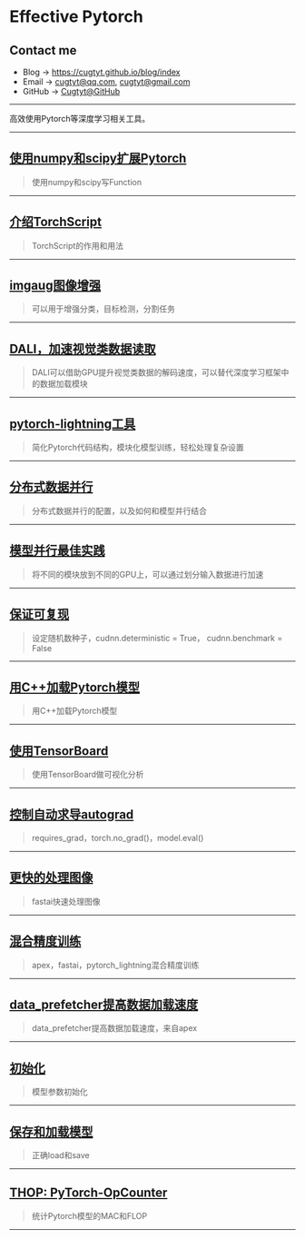 # **Effective Pytorch**

## Contact me

* Blog -> <https://cugtyt.github.io/blog/index>
* Email -> <cugtyt@qq.com>, <cugtyt@gmail.com>
* GitHub -> [Cugtyt@GitHub](https://github.com/Cugtyt)

---

高效使用Pytorch等深度学习相关工具。

---

## [**使用numpy和scipy扩展Pytorch**](https://cugtyt.github.io/blog/effective-pytorch/20190911)

> 使用numpy和scipy写Function

---

## [**介绍TorchScript**](https://cugtyt.github.io/blog/effective-pytorch/20190910)

> TorchScript的作用和用法

---

## [**imgaug图像增强**](https://cugtyt.github.io/blog/effective-pytorch/20190909)

> 可以用于增强分类，目标检测，分割任务

---

## [**DALI，加速视觉类数据读取**](https://cugtyt.github.io/blog/effective-pytorch/20190908)

> DALI可以借助GPU提升视觉类数据的解码速度，可以替代深度学习框架中的数据加载模块

---

## [**pytorch-lightning工具**](https://cugtyt.github.io/blog/effective-pytorch/20190907)

> 简化Pytorch代码结构，模块化模型训练，轻松处理复杂设置

---

## [**分布式数据并行**](https://cugtyt.github.io/blog/effective-pytorch/20190906)

> 分布式数据并行的配置，以及如何和模型并行结合

---

## [**模型并行最佳实践**](https://cugtyt.github.io/blog/effective-pytorch/20190905)

> 将不同的模块放到不同的GPU上，可以通过划分输入数据进行加速

---

## [**保证可复现**](https://cugtyt.github.io/blog/effective-pytorch/20190904)

> 设定随机数种子，cudnn.deterministic = True， cudnn.benchmark = False

---

## [**用C++加载Pytorch模型**](https://cugtyt.github.io/blog/effective-pytorch/20190903)

> 用C++加载Pytorch模型

---

## [**使用TensorBoard**](https://cugtyt.github.io/blog/effective-pytorch/20190902)

> 使用TensorBoard做可视化分析

---

## [**控制自动求导autograd**](https://cugtyt.github.io/blog/effective-pytorch/20190901)

> requires_grad，torch.no_grad()，model.eval()

---

## [**更快的处理图像**](https://cugtyt.github.io/blog/effective-pytorch/20190831)

> fastai快速处理图像

---


## [**混合精度训练**](https://cugtyt.github.io/blog/effective-pytorch/20190830)

> apex，fastai，pytorch_lightning混合精度训练

---

## [**data_prefetcher提高数据加载速度**](https://cugtyt.github.io/blog/effective-pytorch/20190829)

> data_prefetcher提高数据加载速度，来自apex

---

## [**初始化**](https://cugtyt.github.io/blog/effective-pytorch/20190828)

> 模型参数初始化

---

## [**保存和加载模型**](https://cugtyt.github.io/blog/effective-pytorch/20190827)

> 正确load和save

---

## [**THOP: PyTorch-OpCounter**](https://cugtyt.github.io/blog/effective-pytorch/20190826)

> 统计Pytorch模型的MAC和FLOP

---